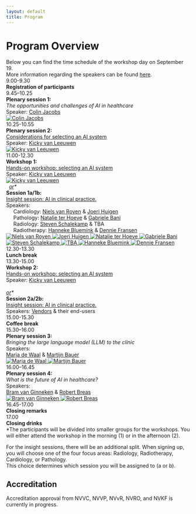 ```yaml
---
layout: default
title: Program
---
```


# Program Overview

<div class="content">
Below you can find the time schedule of the workshop day on September 19. <br>
More information regarding the speakers can be found <a href= "{{ site.url }}/speakers">here</a>.
</div>

<div class="program">

  <!-- Registration -->
  <div class="program-item">
    <div class="program-time">9.00-9.30</div>
    <div class="program-text"><strong>Registration of participants</strong></div>
  </div>

  <!-- Plenary 1 -->
  <div class="program-item">
    <div class="program-time">9.45–10.25</div>
    <div class="program-text">
      <strong>Plenary session 1:</strong><br>
      <em>The opportunities and challenges of AI in healthcare</em><br>
      Speaker: <a href="{{ site.url }}/speakers#colin-jacobs" class="speaker-link">Colin Jacobs</a>
    </div>
    <div class="speaker-thumb-grid">
      <a href="{{ site.url }}/speakers#colin-jacobs">
        <img src="{{ site.url }}/assets/img/Colin_Jacobs.jpg" class="speaker-thumb" alt="Colin Jacobs">
      </a>
    </div>
  </div>

  <!-- Plenary 2 -->
  <div class="program-item">
    <div class="program-time">10.25-10.55</div>
    <div class="program-text">
      <strong>Plenary session 2:</strong><br>
      <u>Considerations for selecting an AI system</u><br>
      Speaker: <a href="{{ site.url }}/speakers#kicky-van-leeuwen" class="speaker-link">Kicky van Leeuwen</a>
    </div>
    <div class="speaker-thumb-grid">
      <a href="{{ site.url }}/speakers#kicky-van-leeuwen">
        <img src="{{ site.url }}/assets/img/Kicky_van_Leeuwen.jpg" class="speaker-thumb" alt="Kicky van Leeuwen">
      </a>
    </div>
  </div>

  <!-- Workshop 1 -->
  <div class="program-item">
    <div class="program-time">11.00-12.30</div>
    <div class="program-text">
      <strong>Workshop 1:</strong><br>
      <u>Hands-on workshop: selecting an AI system</u><br>
      Speaker: <a href="{{ site.url }}/speakers#kicky-van-leeuwen" class="speaker-link">Kicky van Leeuwen</a>
    </div>
    <div class="speaker-thumb-grid">
      <a href="{{ site.url }}/speakers#kicky-van-leeuwen">
        <img src="{{ site.url }}/assets/img/Kicky_van_Leeuwen.jpg" class="speaker-thumb" alt="Kicky van Leeuwen">
      </a>
    </div>
  </div>

  <!-- OR Divider -->
  <div class="program-item">
    <div class="program-time"></div>
    <div class="program-text">&nbsp;&nbsp;<em><u>or</u>*</em></div>
  </div>

  <!-- Session 1a/1b -->
  <div class="program-item">
    <div class="program-time"></div>
    <div class="program-text">
      <strong>Session 1a/1b:</strong><br>
      <u>Insight session: AI in clinical practice.</u><br>
      Speakers: <br>
      &nbsp;&nbsp;&nbsp;&nbsp; Cardiology:
      <a href="{{ site.url }}/speakers#niels-van-royen" class="speaker-link">Niels van Royen</a> & 
      <a href="{{ site.url }}/speakers#joeri-huigen" class="speaker-link">Joeri Huigen</a><br>
      &nbsp;&nbsp;&nbsp;&nbsp; Pathology:
      <a href="{{ site.url }}/speakers#natalie-ter-hoeve" class="speaker-link">Natalie ter Hoeve</a> & 
      <a href="{{ site.url }}/speakers#gabriele-bani" class="speaker-link">Gabriele Bani</a><br>
      &nbsp;&nbsp;&nbsp;&nbsp; Radiology:
      <a href="{{ site.url }}/speakers#steven-schalekamp" class="speaker-link">Steven Schalekamp</a> & TBA<br>
      &nbsp;&nbsp;&nbsp;&nbsp; Radiotherapy:
      <a href="{{ site.url }}/speakers#hanneke-bluemink" class="speaker-link">Hanneke Bluemink</a> & 
      <a href="{{ site.url }}/speakers#dennie-fransen" class="speaker-link">Dennie Fransen</a>
    </div>
    <div class="speaker-thumb-grid">
      <a href="{{ site.url }}/speakers#niels-van-royen">
        <img src="{{ site.url }}/assets/img/Niels_van_Royen.jpg" class="speaker-thumb" alt="Niels van Royen">
      </a>
      <a href="{{ site.url }}/speakers#joeri-huigen">
        <img src="{{ site.url }}/assets/img/Joeri_Huigen.jpg" class="speaker-thumb" alt="Joeri Huigen">
      </a>
      <a href="{{ site.url }}/speakers#natalie-ter-hoeve">
        <img src="{{ site.url }}/assets/img/Natalie_ter_Hoeve.jpg" class="speaker-thumb" alt="Natalie ter Hoeve">
      </a>
      <a href="{{ site.url }}/speakers#gabriele-bani">
        <img src="{{ site.url }}/assets/img/Gabriele_Bani.jpg" class="speaker-thumb" alt="Gabriele Bani">
      </a>
    </div>
    <div class="speaker-thumb-grid">
      <a href="{{ site.url }}/speakers#steven-schalekamp">
        <img src="{{ site.url }}/assets/img/Steven_Schalekamp.jpg" class="speaker-thumb" alt="Steven Schalekamp">
      </a>
      <a href="{{ site.url }}/speakers#TBA">
        <img src="{{ site.url }}/assets/img/TBA.jpg" class="speaker-thumb" alt="TBA">
      </a>
      <a href="{{ site.url }}/speakers#hanneke-bluemink">
        <img src="{{ site.url }}/assets/img/Hanneke_Bluemink.jpg" class="speaker-thumb" alt="Hanneke Bluemink">
      </a>
      <a href="{{ site.url }}/speakers#dennie-fransen">
        <img src="{{ site.url }}/assets/img/Dennie_Fransen.jpg" class="speaker-thumb" alt="Dennie Fransen">
      </a>    
    </div>
  </div>

  <!-- Lunch -->
  <div class="program-item">
    <div class="program-time">12.30-13.30</div>
    <div class="program-text"><strong>Lunch break</strong></div>
  </div>

  <!-- Workshop 2 / Session 2a/2b -->
  <div class="program-item">
    <div class="program-time">13.30-15.00</div>
    <div class="program-text">
      <strong>Workshop 2:</strong><br>
      <u>Hands-on workshop: selecting an AI system</u><br>
      Speaker: <a href="{{ site.url }}/speakers#kicky-van-leeuwen" class="speaker-link">Kicky van Leeuwen</a><br><br>
      <em><u>or</u>*</em><br>
      <strong>Session 2a/2b:</strong><br>
      <u>Insight session: AI in clinical practice.</u><br>
      Speakers: <a href="{{ site.url }}/vendors" class="speaker-link">Vendors</a> & their end-users
    </div>
  </div>

  <!-- Coffee -->
  <div class="program-item">
    <div class="program-time">15.00-15.30</div>
    <div class="program-text"><strong>Coffee break</strong></div>
  </div>

  <!-- Plenary 3 -->
  <div class="program-item">
    <div class="program-time">15.30–16.00</div>
    <div class="program-text">
      <strong>Plenary session 3:</strong><br>
      <em>Bringing the large language model (LLM) to the clinic</em><br>
      Speakers:<br>
      <a href="{{ site.url }}/speakers#marja-de-waal" class="speaker-link">Marja de Waal</a> & 
      <a href="{{ site.url }}/speakers#martijn-bauer" class="speaker-link">Martijn Bauer</a>
    </div>
    <div class="speaker-thumb-grid">
      <a href="{{ site.url }}/speakers#marja-de-waal">
        <img src="{{ site.url }}/assets/img/Marja_de_Waal.jpg" class="speaker-thumb" alt="Marja de Waal">
      </a>
      <a href="{{ site.url }}/speakers#martijn-bauer">
        <img src="{{ site.url }}/assets/img/Martijn_Bauer1.jpg" class="speaker-thumb" alt="Martijn Bauer">
      </a>
    </div>
  </div>

  <!-- Plenary 4 -->
  <div class="program-item">
    <div class="program-time">16.00–16.45</div>
    <div class="program-text">
      <strong>Plenary session 4:</strong><br>
      <em>What is the future of AI in healthcare?</em><br>
      Speakers:<br>
      <a href="{{ site.url }}/speakers#bram-van-ginneken" class="speaker-link">Bram van Ginneken</a> & 
      <a href="{{ site.url }}/speakers#robert-breas" class="speaker-link">Robert Breas</a>
    </div>
    <div class="speaker-thumb-grid">
      <a href="{{ site.url }}/speakers#bram-van-ginneken">
        <img src="{{ site.url }}/assets/img/Bram_van_Ginneken.jpg" class="speaker-thumb" alt="Bram van Ginneken">
      </a>
      <a href="{{ site.url }}/speakers#robert-breas">
        <img src="{{ site.url }}/assets/img/Robert_Breas.jpg" class="speaker-thumb" alt="Robert Breas">
      </a>
    </div>
  </div>

  <!-- Closing -->
  <div class="program-item">
    <div class="program-time">16.45-17.00</div>
    <div class="program-text"><strong>Closing remarks</strong></div>
  </div>

  <div class="program-item">
    <div class="program-time">17.00</div>
    <div class="program-text"><strong>Closing drinks</strong></div>
  </div>

</div>

<div class="content">
  *The participants will be divided into smaller groups for the workshops. You will either attend the workshop in the morning (1) or in the afternoon (2).  

  For the insight sessions, there will be an additional split. When signing up, you will choose one of the four focus areas: Radiology, Radiotherapy, Cardiology, or Pathology.  
  This choice determines which session you will be assigned to (a or b).

  <h2>Accreditation</h2>
  Accreditation approval from NVVC, NVVP, NVvR, NVRO, and NVKF is currently in progress.
</div>
